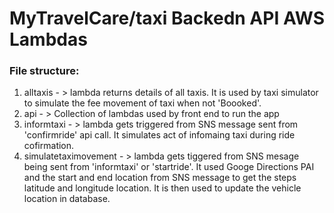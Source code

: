 # MyTravelCare/taxi Backedn API AWS Lambdas

### File structure:
1. alltaxis - > lambda returns details of all taxis. It is used by taxi simulator to simulate the fee movement of taxi when not 'Boooked'.
2. api - > Collection of lambdas used by front end to run the app
3. informtaxi - > lambda gets triggered from SNS message sent from 'confirmride' api call. It simulates act of infomaing taxi during ride cofirmation.
4. simulatetaximovement - > lambda gets tiggered from SNS mesage being sent from 'informtaxi' or 'startride'. It used Googe Directions PAI and the start and end location from SNS message to get the steps latitude and longitude location. 
It is then used to update the vehicle location in database.    

